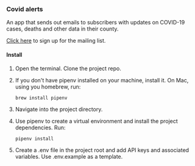 ### Covid alerts

An app that sends out emails to subscribers with updates on COVID-19 cases, deaths and other data in their county.

[Click here](https://email-alerts.data.spotlightpa.org/form.html) to sign up for the mailing list.

#### Install

1. Open the terminal. Clone the project repo.

2. If you don't have pipenv installed on your machine, install it. On Mac, using you homebrew, run:

    `brew install pipenv`

3. Navigate into the project directory.
     
4. Use pipenv to create a virtual environment and install the project 
dependencies. Run:

    `pipenv install`

5. Create a .env file in the project root and add API keys and associated variables. Use .env.example as a template.